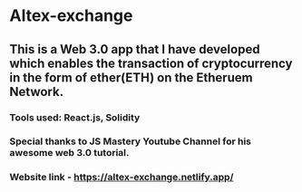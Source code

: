 # Altex-exchange
## This is a Web 3.0 app that I have developed which enables the transaction of cryptocurrency in the form of ether(ETH) on the Etheruem Network.
### Tools used: React.js, Solidity
### Special thanks to JS Mastery Youtube Channel for his awesome web 3.0 tutorial.
### Website link - https://altex-exchange.netlify.app/
